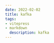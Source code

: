 ```yaml
---
date: 2022-02-02
title: kafka
tags:
- vitepress
- markdown
  description: kafka
---
```


































